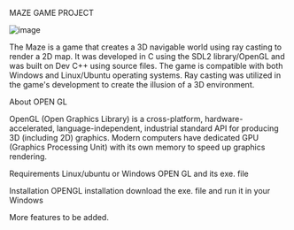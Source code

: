 MAZE GAME PROJECT 


![image](https://user-images.githubusercontent.com/106784787/228678228-2fd342c6-58e9-4853-afe6-3a8239b3c560.png)








The Maze is a game that creates a 3D navigable world using ray casting to render a 2D map. It was developed in C using the SDL2 library/OpenGL and was built on Dev C++ using source files. The game is compatible with both Windows and Linux/Ubuntu operating systems. Ray casting was utilized in the game's development to create the illusion of a 3D environment.


About OPEN GL


OpenGL (Open Graphics Library) is a cross-platform, hardware-accelerated, language-independent, industrial standard API for producing 3D (including 2D) graphics. Modern computers have dedicated GPU (Graphics Processing Unit) with its own memory to speed up graphics rendering.

Requirements
Linux/ubuntu or Windows
OPEN GL and its exe. file


Installation
OPENGL installation download the exe. file and run it in your Windows 




More features to be added.

